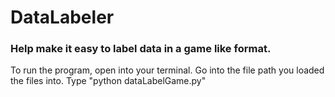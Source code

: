 # DataLabeler
### Help make it easy to label data in a game like format. 

To run the program, open into your terminal. Go into the file path you loaded the files into. 
Type "python dataLabelGame.py"
